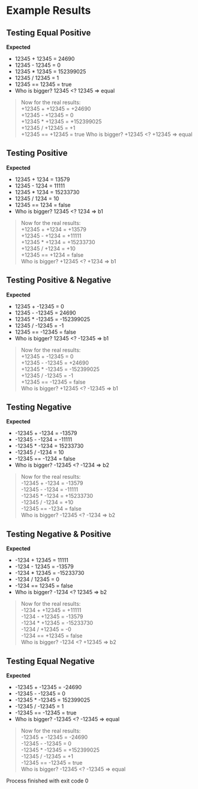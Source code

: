 # Example Results
## Testing Equal Positive
**Expected**        
* 12345 + 12345 = 24690     
* 12345 - 12345 = 0       
* 12345 * 12345 = 152399025       
* 12345 / 12345 = 1       
* 12345 == 12345 = true       
* Who is bigger? 12345 <? 12345 => equal      
 
> Now for the real results:     
+12345 + +12345 = +24690        
+12345 - +12345 = 0     
+12345 * +12345 = +152399025        
+12345 / +12345 = +1        
+12345 == +12345 = true
 Who is bigger? +12345 <? +12345 => equal        
## Testing Positive
**Expected**                
* 12345 + 1234 = 13579        
* 12345 - 1234 = 11111        
* 12345 * 1234 = 15233730     
* 12345 / 1234 = 10       
* 12345 == 1234 = false       
* Who is bigger? 12345 <? 1234 => b1      
> Now for the real results:     
+12345 + +1234 = +13579     
+12345 - +1234 = +11111     
+12345 * +1234 = +15233730      
+12345 / +1234 = +10        
+12345 == +1234 = false     
Who is bigger? +12345 <? +1234 => b1
> 
## Testing Positive & Negative
**Expected**        
*  12345 + -12345 = 0      
*  12345 - -12345 = 24690      
*  12345 * -12345 = -152399025     
*  12345 / -12345 = -1     
*  12345 == -12345 = false     
*  Who is bigger? 12345 <? -12345 => b1        
> Now for the real results:     
+12345 + -12345 = 0     
+12345 - -12345 = +24690        
+12345 * -12345 = -152399025        
+12345 / -12345 = -1        
+12345 == -12345 = false        
Who is bigger? +12345 <? -12345 => b1
> 
## Testing Negative
**Expected**        
*  -12345 + -1234 = -13579     
*  -12345 - -1234 = -11111     
*  -12345 * -1234 = 15233730       
*  -12345 / -1234 = 10     
*  -12345 == -1234 = false     
*  Who is bigger? -12345 <? -1234 => b2        
> Now for the real results:     
-12345 + -1234 = -13579     
-12345 - -1234 = -11111     
-12345 * -1234 = +15233730      
-12345 / -1234 = +10        
-12345 == -1234 = false     
Who is bigger? -12345 <? -1234 => b2        
## Testing Negative & Positive
**Expected**        
* -1234 + 12345 = 11111       
* -1234 - 12345 = -13579      
* -1234 * 12345 = -15233730       
* -1234 / 12345 = 0       
* -1234 == 12345 = false      
* Who is bigger? -1234 <? 12345 => b2     
> Now for the real results:     
-1234 + +12345 = +11111     
-1234 - +12345 = -13579     
-1234 * +12345 = -15233730      
-1234 / +12345 = -0     
-1234 == +12345 = false     
Who is bigger? -1234 <? +12345 => b2        
## Testing Equal Negative
**Expected**            
* -12345 + -12345 = -24690        
* -12345 - -12345 = 0     
* -12345 * -12345 = 152399025     
* -12345 / -12345 = 1     
* -12345 == -12345 = true     
* Who is bigger? -12345 <? -12345 => equal        
> Now for the real results:     
-12345 + -12345 = -24690        
-12345 - -12345 = 0     
-12345 * -12345 = +152399025        
-12345 / -12345 = +1        
-12345 == -12345 = true     
Who is bigger? -12345 <? -12345 => equal        

Process finished with exit code 0
